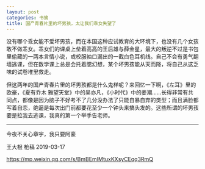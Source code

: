 ```yaml
---
layout: post
categories: 书摘
title: 国产青春片里的坏男孩，太让我们乖女失望了
---
```


没有哪个乖女能不爱坏男孩，而在本国这种应试教育的大环境下，也没有几个女孩敢不做乖女。乖女们的课桌上垒着高高的王后雄与薛金星，最大的叛逆不过是书包里偷藏的一两本言情小说，或校服袖口漏出的一截白色耳机线。自己不会有勇气翻墙逃课，但在数学课上总是会托着腮幻想，某个坏男孩能从天而降，将自己从这乏味的试卷堆里救走。

但这两年的国产青春片里的坏男孩都是什么鬼样呢？来回忆一下啊，《左耳》里的欧豪，《夏有乔木 雅望天堂》中的吴亦凡，《小时代》中的姜潮……长得非常有共同点，都像是因为脑子不好考不了几分没办法了只能自暴自弃的类型；而且满脸都写着自恋，绝逼是每次出门前都要花至少一个钟头来搞头发的。这些所谓的坏男孩要是拉我去逃课，我真的第一个举手告老师。

---

今夜不关心章宇，我只要阿豪

王大根  枪稿  2019-03-17

https://mp.weixin.qq.com/s/BmBEmIMtuxKXsyCEqq3RmQ